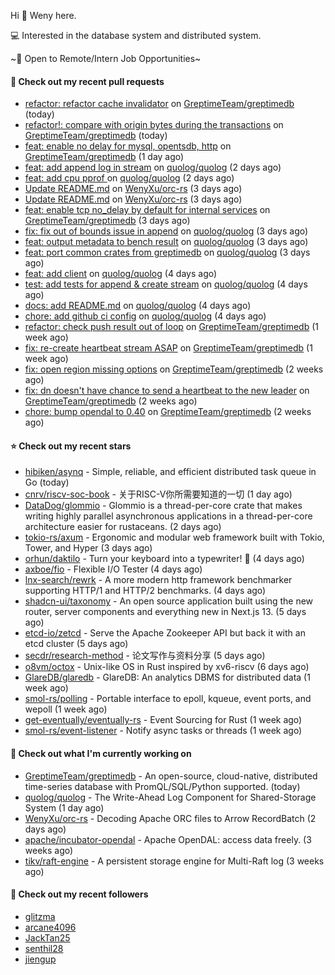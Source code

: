 Hi 👋 Weny here.

💻 Interested in the database system and distributed system.

~🍺 Open to Remote/Intern Job Opportunities~

#### 🔨 Check out my recent pull requests

- [refactor: refactor cache invalidator](https://github.com/GreptimeTeam/greptimedb/pull/2540) on [GreptimeTeam/greptimedb](https://github.com/GreptimeTeam/greptimedb) (today)
- [refactor!: compare with origin bytes during the transactions](https://github.com/GreptimeTeam/greptimedb/pull/2538) on [GreptimeTeam/greptimedb](https://github.com/GreptimeTeam/greptimedb) (today)
- [feat: enable no delay for mysql, opentsdb, http](https://github.com/GreptimeTeam/greptimedb/pull/2530) on [GreptimeTeam/greptimedb](https://github.com/GreptimeTeam/greptimedb) (1 day ago)
- [feat: add append log in stream](https://github.com/quolog/quolog/pull/9) on [quolog/quolog](https://github.com/quolog/quolog) (2 days ago)
- [feat: add cpu pprof ](https://github.com/quolog/quolog/pull/8) on [quolog/quolog](https://github.com/quolog/quolog) (2 days ago)
- [Update README.md](https://github.com/WenyXu/orc-rs/pull/8) on [WenyXu/orc-rs](https://github.com/WenyXu/orc-rs) (3 days ago)
- [Update README.md](https://github.com/WenyXu/orc-rs/pull/7) on [WenyXu/orc-rs](https://github.com/WenyXu/orc-rs) (3 days ago)
- [feat: enable tcp no_delay by default for internal services](https://github.com/GreptimeTeam/greptimedb/pull/2527) on [GreptimeTeam/greptimedb](https://github.com/GreptimeTeam/greptimedb) (3 days ago)
- [fix: fix out of bounds issue in append](https://github.com/quolog/quolog/pull/7) on [quolog/quolog](https://github.com/quolog/quolog) (3 days ago)
- [feat: output metadata to bench result](https://github.com/quolog/quolog/pull/6) on [quolog/quolog](https://github.com/quolog/quolog) (3 days ago)
- [feat: port common crates from greptimedb](https://github.com/quolog/quolog/pull/5) on [quolog/quolog](https://github.com/quolog/quolog) (3 days ago)
- [feat: add client](https://github.com/quolog/quolog/pull/4) on [quolog/quolog](https://github.com/quolog/quolog) (4 days ago)
- [test: add tests for append &amp; create stream](https://github.com/quolog/quolog/pull/3) on [quolog/quolog](https://github.com/quolog/quolog) (4 days ago)
- [docs: add README.md](https://github.com/quolog/quolog/pull/2) on [quolog/quolog](https://github.com/quolog/quolog) (4 days ago)
- [chore: add github ci config](https://github.com/quolog/quolog/pull/1) on [quolog/quolog](https://github.com/quolog/quolog) (4 days ago)
- [refactor: check push result out of loop](https://github.com/GreptimeTeam/greptimedb/pull/2511) on [GreptimeTeam/greptimedb](https://github.com/GreptimeTeam/greptimedb) (1 week ago)
- [fix: re-create heartbeat stream ASAP](https://github.com/GreptimeTeam/greptimedb/pull/2499) on [GreptimeTeam/greptimedb](https://github.com/GreptimeTeam/greptimedb) (1 week ago)
- [fix: open region missing options](https://github.com/GreptimeTeam/greptimedb/pull/2473) on [GreptimeTeam/greptimedb](https://github.com/GreptimeTeam/greptimedb) (2 weeks ago)
- [fix: dn doesn&#39;t have chance to send a heartbeat to the new leader](https://github.com/GreptimeTeam/greptimedb/pull/2471) on [GreptimeTeam/greptimedb](https://github.com/GreptimeTeam/greptimedb) (2 weeks ago)
- [chore: bump opendal to 0.40](https://github.com/GreptimeTeam/greptimedb/pull/2465) on [GreptimeTeam/greptimedb](https://github.com/GreptimeTeam/greptimedb) (2 weeks ago)

#### ⭐ Check out my recent stars

- [hibiken/asynq](https://github.com/hibiken/asynq) - Simple, reliable, and efficient distributed task queue in Go (today)
- [cnrv/riscv-soc-book](https://github.com/cnrv/riscv-soc-book) - 关于RISC-V你所需要知道的一切 (1 day ago)
- [DataDog/glommio](https://github.com/DataDog/glommio) - Glommio is a thread-per-core crate that makes writing highly parallel asynchronous applications in a thread-per-core architecture easier for rustaceans. (2 days ago)
- [tokio-rs/axum](https://github.com/tokio-rs/axum) - Ergonomic and modular web framework built with Tokio, Tower, and Hyper (3 days ago)
- [orhun/daktilo](https://github.com/orhun/daktilo) - Turn your keyboard into a typewriter! 📇 (4 days ago)
- [axboe/fio](https://github.com/axboe/fio) - Flexible I/O Tester (4 days ago)
- [lnx-search/rewrk](https://github.com/lnx-search/rewrk) - A more modern http framework benchmarker supporting HTTP/1 and HTTP/2 benchmarks. (4 days ago)
- [shadcn-ui/taxonomy](https://github.com/shadcn-ui/taxonomy) - An open source application built using the new router, server components and everything new in Next.js 13. (5 days ago)
- [etcd-io/zetcd](https://github.com/etcd-io/zetcd) - Serve the Apache Zookeeper API but back it with an etcd cluster (5 days ago)
- [secdr/research-method](https://github.com/secdr/research-method) - 论文写作与资料分享 (5 days ago)
- [o8vm/octox](https://github.com/o8vm/octox) - Unix-like OS in Rust inspired by xv6-riscv (6 days ago)
- [GlareDB/glaredb](https://github.com/GlareDB/glaredb) - GlareDB: An analytics DBMS for distributed data (1 week ago)
- [smol-rs/polling](https://github.com/smol-rs/polling) - Portable interface to epoll, kqueue, event ports, and wepoll (1 week ago)
- [get-eventually/eventually-rs](https://github.com/get-eventually/eventually-rs) - Event Sourcing for Rust (1 week ago)
- [smol-rs/event-listener](https://github.com/smol-rs/event-listener) - Notify async tasks or threads (1 week ago)

#### 👷 Check out what I'm currently working on

- [GreptimeTeam/greptimedb](https://github.com/GreptimeTeam/greptimedb) - An open-source, cloud-native, distributed time-series database with PromQL/SQL/Python supported. (today)
- [quolog/quolog](https://github.com/quolog/quolog) - The Write-Ahead Log Component for Shared-Storage System (1 day ago)
- [WenyXu/orc-rs](https://github.com/WenyXu/orc-rs) - Decoding Apache ORC files to Arrow RecordBatch (2 days ago)
- [apache/incubator-opendal](https://github.com/apache/incubator-opendal) - Apache OpenDAL: access data freely. (3 weeks ago)
- [tikv/raft-engine](https://github.com/tikv/raft-engine) - A persistent storage engine for Multi-Raft log (3 weeks ago)

#### 👯 Check out my recent followers

- [glitzma](https://github.com/glitzma)
- [arcane4096](https://github.com/arcane4096)
- [JackTan25](https://github.com/JackTan25)
- [senthil28](https://github.com/senthil28)
- [jiengup](https://github.com/jiengup)



